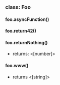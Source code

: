 ### class: Foo

#### foo.asyncFunction()

#### foo.return42()

#### foo.returnNothing()
- returns: <[number]>

#### foo.www()
- returns <[string]>
